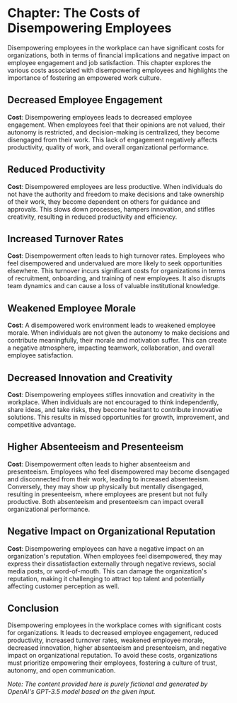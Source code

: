 Chapter: The Costs of Disempowering Employees
=============================================

Disempowering employees in the workplace can have significant costs for organizations, both in terms of financial implications and negative impact on employee engagement and job satisfaction. This chapter explores the various costs associated with disempowering employees and highlights the importance of fostering an empowered work culture.

Decreased Employee Engagement
-----------------------------

**Cost**: Disempowering employees leads to decreased employee engagement. When employees feel that their opinions are not valued, their autonomy is restricted, and decision-making is centralized, they become disengaged from their work. This lack of engagement negatively affects productivity, quality of work, and overall organizational performance.

Reduced Productivity
--------------------

**Cost**: Disempowered employees are less productive. When individuals do not have the authority and freedom to make decisions and take ownership of their work, they become dependent on others for guidance and approvals. This slows down processes, hampers innovation, and stifles creativity, resulting in reduced productivity and efficiency.

Increased Turnover Rates
------------------------

**Cost**: Disempowerment often leads to high turnover rates. Employees who feel disempowered and undervalued are more likely to seek opportunities elsewhere. This turnover incurs significant costs for organizations in terms of recruitment, onboarding, and training of new employees. It also disrupts team dynamics and can cause a loss of valuable institutional knowledge.

Weakened Employee Morale
------------------------

**Cost**: A disempowered work environment leads to weakened employee morale. When individuals are not given the autonomy to make decisions and contribute meaningfully, their morale and motivation suffer. This can create a negative atmosphere, impacting teamwork, collaboration, and overall employee satisfaction.

Decreased Innovation and Creativity
-----------------------------------

**Cost**: Disempowering employees stifles innovation and creativity in the workplace. When individuals are not encouraged to think independently, share ideas, and take risks, they become hesitant to contribute innovative solutions. This results in missed opportunities for growth, improvement, and competitive advantage.

Higher Absenteeism and Presenteeism
-----------------------------------

**Cost**: Disempowerment often leads to higher absenteeism and presenteeism. Employees who feel disempowered may become disengaged and disconnected from their work, leading to increased absenteeism. Conversely, they may show up physically but mentally disengaged, resulting in presenteeism, where employees are present but not fully productive. Both absenteeism and presenteeism can impact overall organizational performance.

Negative Impact on Organizational Reputation
--------------------------------------------

**Cost**: Disempowering employees can have a negative impact on an organization's reputation. When employees feel disempowered, they may express their dissatisfaction externally through negative reviews, social media posts, or word-of-mouth. This can damage the organization's reputation, making it challenging to attract top talent and potentially affecting customer perception as well.

Conclusion
----------

Disempowering employees in the workplace comes with significant costs for organizations. It leads to decreased employee engagement, reduced productivity, increased turnover rates, weakened employee morale, decreased innovation, higher absenteeism and presenteeism, and negative impact on organizational reputation. To avoid these costs, organizations must prioritize empowering their employees, fostering a culture of trust, autonomy, and open communication.

*Note: The content provided here is purely fictional and generated by OpenAI's GPT-3.5 model based on the given input.*
